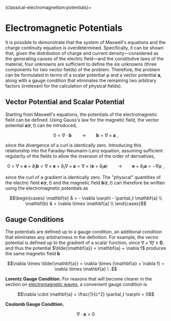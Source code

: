 <!--
```{article-info}
:author: basics
:date: "{sub-ref}`today`"
:read-time: "{sub-ref}`wordcount-minutes` min read"
```
-->

(classical-electromagnetism\:potentials)=
# Electromagnetic Potentials

It is possible to demonstrate that the system of Maxwell's equations and the charge continuity equation is overdetermined. Specifically, it can be shown that, given the distribution of charge and current density—considered as the generating causes of the electric field—and the constitutive laws of the material, four unknowns are sufficient to define the six unknowns (three components for two vector fields) of the problem. Therefore, the problem can be formulated in terms of a scalar potential $\varphi$ and a vector potential $\mathbf{a}$, along with a gauge condition that eliminates the remaining two arbitrary factors (irrelevant for the calculation of physical fields).

## Vector Potential and Scalar Potential

Starting from Maxwell's equations, the potentials of the electromagnetic field can be defined. Using Gauss's law for the magnetic field, the vector potential $\mathbf{a}(\mathbf{r},t)$ can be introduced,

$$0 = \nabla \cdot \mathbf{b} \qquad \rightarrow \qquad \mathbf{b} = \nabla \times \mathbf{a} \ ,$$

since the divergence of a curl is identically zero. Introducing this relationship into the Faraday-Neumann-Lenz equation, assuming sufficient regularity of the fields to allow the inversion of the order of derivatives,

$$0 = \nabla \times \mathbf{e} + \partial_t \mathbf{b} = \nabla \times \mathbf{e} + \partial_t \nabla \times \mathbf{a} = \nabla \times (\mathbf{e} + \partial_t \mathbf{a}) \qquad \rightarrow \qquad \mathbf{e} + \partial_t \mathbf{a} = - \nabla \varphi \ ,$$

since the curl of a gradient is identically zero. The "physical" quantities of the electric field $\mathbf{e}(\mathbf{r},t)$ and the magnetic field $\mathbf{b}(\mathbf{r},t)$ can therefore be written using the electromagnetic potentials as

$$\begin{cases}
 \mathbf{e} & = - \nabla \varphi - \partial_t \mathbf{a} \\
 \mathbf{b} & = \nabla \times \mathbf{a} \\
\end{cases}$$

## Gauge Conditions

The potentials are defined up to a gauge condition, an additional condition that eliminates any arbitrariness in the definition. For example, the vector potential is defined up to the gradient of a scalar function, since $\nabla \times \nabla f \equiv \mathbf{0}$, and thus the potential $\tilde{\mathbf{a}} = \mathbf{a} + \nabla f$ produces the same magnetic field $\mathbf{b}$

$$\nabla \times \tilde{\mathbf{a}} = \nabla \times (\mathbf{a} + \nabla f) = \nabla \times \mathbf{a} \ .$$

**Lorentz Gauge Condition.** For reasons that will become clearer in the section on [electromagnetic waves](classical-electromagnetism\:waves), a convenient gauge condition is

$$\nabla \cdot \mathbf{a} + \frac{1}{c^2} \partial_t \varphi = 0$$

**Coulomb Gauge Condition.**

$$\nabla \cdot \mathbf{a} = 0$$


